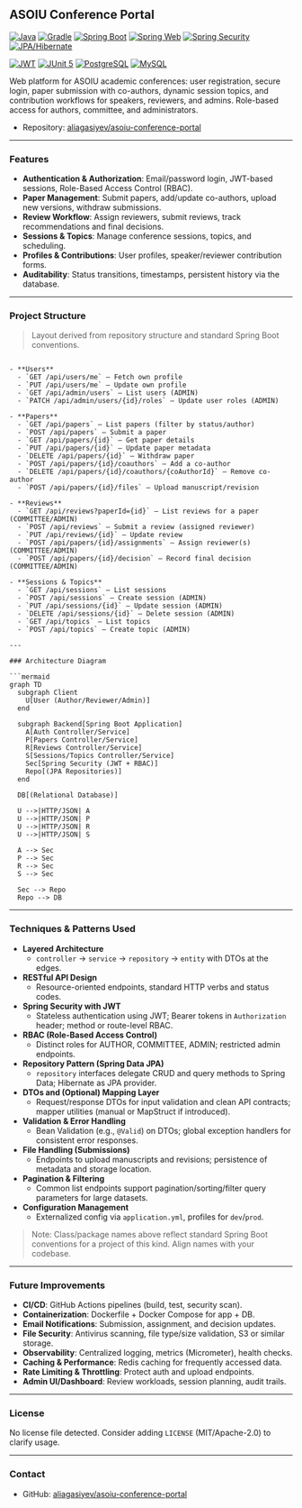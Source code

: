 ## ASOIU Conference Portal

[![Java](https://img.shields.io/badge/Java-17+-red?logo=openjdk)](https://www.oracle.com/java/)
[![Gradle](https://img.shields.io/badge/Gradle-Wrapper-02303A?logo=gradle)](https://gradle.org/)
[![Spring Boot](https://img.shields.io/badge/Spring%20Boot-App-6DB33F?logo=springboot&logoColor=white)](https://spring.io/projects/spring-boot)
[![Spring Web](https://img.shields.io/badge/Spring%20Web-REST-6DB33F?logo=spring&logoColor=white)](https://spring.io/projects/spring-boot)
[![Spring Security](https://img.shields.io/badge/Spring%20Security-RBAC-6DB33F?logo=springsecurity&logoColor=white)](https://spring.io/projects/spring-security)
[![JPA/Hibernate](https://img.shields.io/badge/JPA%2FHibernate-ORM-59666C?logo=hibernate)](https://hibernate.org/)

[![JWT](https://img.shields.io/badge/JWT-Auth-000000?logo=jsonwebtokens&logoColor=white)](https://jwt.io/)
[![JUnit 5](https://img.shields.io/badge/JUnit%205-Tests-25A162?logo=junit5&logoColor=white)](https://junit.org/junit5/)
[![PostgreSQL](https://img.shields.io/badge/PostgreSQL-Supported-4169E1?logo=postgresql&logoColor=white)](https://www.postgresql.org/)
[![MySQL](https://img.shields.io/badge/MySQL-Supported-4479A1?logo=mysql&logoColor=white)](https://www.mysql.com/)

Web platform for ASOIU academic conferences: user registration, secure login, paper submission with co-authors, dynamic session topics, and contribution workflows for speakers, reviewers, and admins. Role-based access for authors, committee, and administrators.

- Repository: [aliagasiyev/asoiu-conference-portal](https://github.com/aliagasiyev/asoiu-conference-portal)

---

### Features

- **Authentication & Authorization**: Email/password login, JWT-based sessions, Role-Based Access Control (RBAC).
- **Paper Management**: Submit papers, add/update co-authors, upload new versions, withdraw submissions.
- **Review Workflow**: Assign reviewers, submit reviews, track recommendations and final decisions.
- **Sessions & Topics**: Manage conference sessions, topics, and scheduling.
- **Profiles & Contributions**: User profiles, speaker/reviewer contribution forms.
- **Auditability**: Status transitions, timestamps, persistent history via the database.

---

### Project Structure

> Layout derived from repository structure and standard Spring Boot conventions.

```text current authenticated user profile

- **Users**
  - `GET /api/users/me` — Fetch own profile
  - `PUT /api/users/me` — Update own profile
  - `GET /api/admin/users` — List users (ADMIN)
  - `PATCH /api/admin/users/{id}/roles` — Update user roles (ADMIN)

- **Papers**
  - `GET /api/papers` — List papers (filter by status/author)
  - `POST /api/papers` — Submit a paper
  - `GET /api/papers/{id}` — Get paper details
  - `PUT /api/papers/{id}` — Update paper metadata
  - `DELETE /api/papers/{id}` — Withdraw paper
  - `POST /api/papers/{id}/coauthors` — Add a co-author
  - `DELETE /api/papers/{id}/coauthors/{coAuthorId}` — Remove co-author
  - `POST /api/papers/{id}/files` — Upload manuscript/revision

- **Reviews**
  - `GET /api/reviews?paperId={id}` — List reviews for a paper (COMMITTEE/ADMIN)
  - `POST /api/reviews` — Submit a review (assigned reviewer)
  - `PUT /api/reviews/{id}` — Update review
  - `POST /api/papers/{id}/assignments` — Assign reviewer(s) (COMMITTEE/ADMIN)
  - `POST /api/papers/{id}/decision` — Record final decision (COMMITTEE/ADMIN)

- **Sessions & Topics**
  - `GET /api/sessions` — List sessions
  - `POST /api/sessions` — Create session (ADMIN)
  - `PUT /api/sessions/{id}` — Update session (ADMIN)
  - `DELETE /api/sessions/{id}` — Delete session (ADMIN)
  - `GET /api/topics` — List topics
  - `POST /api/topics` — Create topic (ADMIN)

---

### Architecture Diagram

```mermaid
graph TD
  subgraph Client
    U[User (Author/Reviewer/Admin)]
  end

  subgraph Backend[Spring Boot Application]
    A[Auth Controller/Service]
    P[Papers Controller/Service]
    R[Reviews Controller/Service]
    S[Sessions/Topics Controller/Service]
    Sec[Spring Security (JWT + RBAC)]
    Repo[(JPA Repositories)]
  end

  DB[(Relational Database)]

  U -->|HTTP/JSON| A
  U -->|HTTP/JSON| P
  U -->|HTTP/JSON| R
  U -->|HTTP/JSON| S

  A --> Sec
  P --> Sec
  R --> Sec
  S --> Sec

  Sec --> Repo
  Repo --> DB
```

---

### Techniques & Patterns Used

- **Layered Architecture**
  - `controller` → `service` → `repository` → `entity` with DTOs at the edges.
- **RESTful API Design**
  - Resource-oriented endpoints, standard HTTP verbs and status codes.
- **Spring Security with JWT**
  - Stateless authentication using JWT; Bearer tokens in `Authorization` header; method or route-level RBAC.
- **RBAC (Role-Based Access Control)**
  - Distinct roles for AUTHOR, COMMITTEE, ADMIN; restricted admin endpoints.
- **Repository Pattern (Spring Data JPA)**
  - `repository` interfaces delegate CRUD and query methods to Spring Data; Hibernate as JPA provider.
- **DTOs and (Optional) Mapping Layer**
  - Request/response DTOs for input validation and clean API contracts; mapper utilities (manual or MapStruct if introduced).
- **Validation & Error Handling**
  - Bean Validation (e.g., `@Valid`) on DTOs; global exception handlers for consistent error responses.
- **File Handling (Submissions)**
  - Endpoints to upload manuscripts and revisions; persistence of metadata and storage location.
- **Pagination & Filtering**
  - Common list endpoints support pagination/sorting/filter query parameters for large datasets.
- **Configuration Management**
  - Externalized config via `application.yml`, profiles for `dev`/`prod`.

> Note: Class/package names above reflect standard Spring Boot conventions for a project of this kind. Align names with your codebase.

---

### Future Improvements

- **CI/CD**: GitHub Actions pipelines (build, test, security scan).
- **Containerization**: Dockerfile + Docker Compose for app + DB.
- **Email Notifications**: Submission, assignment, and decision updates.
- **File Security**: Antivirus scanning, file type/size validation, S3 or similar storage.
- **Observability**: Centralized logging, metrics (Micrometer), health checks.
- **Caching & Performance**: Redis caching for frequently accessed data.
- **Rate Limiting & Throttling**: Protect auth and upload endpoints.
- **Admin UI/Dashboard**: Review workloads, session planning, audit trails.
---

### License

No license file detected. Consider adding `LICENSE` (MIT/Apache-2.0) to clarify usage.

---

### Contact

- GitHub: [aliagasiyev/asoiu-conference-portal](https://github.com/aliagasiyev/asoiu-conference-portal)
